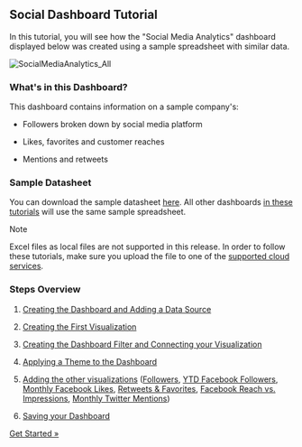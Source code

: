 ## Social Dashboard Tutorial 

In this tutorial, you will see how the "Social Media Analytics"
dashboard displayed below was created using a sample spreadsheet with
similar data.

![SocialMediaAnalytics\_All](images/SocialMediaAnalytics_All.png)

### What's in this Dashboard?

This dashboard contains information on a sample company's:

  - Followers broken down by social media platform

  - Likes, favorites and customer reaches

  - Mentions and retweets

### Sample Datasheet

You can download the sample datasheet
[here](http://download.infragistics.com/reportplus/help/samples/Reveal_Dashboard_Tutorials.xlsx).
All other dashboards [in these tutorials](~/en/dashboard-tutorials/overview.md) will use
the same sample spreadsheet.

>[!NOTE]
Excel files as local files are not supported in this release. In order
to follow these tutorials, make sure you upload the file to one of the
[supported cloud services](~/en/datasources/overview.md).

### Steps Overview

1.  [Creating the Dashboard and Adding a Data Source](social-starting-creation-process.md)

2.  [Creating the First Visualization](social-selecting-data-visualization.md)

3.  [Creating the Dashboard Filter and Connecting your Visualization](social-creating-dashboard-filter-connecting-visualization.md)

4.  [Applying a Theme to the Dashboard](social-applying-theme.md)

5.  [Adding the other visualizations](social-adding-other-visualizations.md)
    ([Followers](social-adding-other-visualizations.html#followers), [YTD Facebook Followers](social-adding-other-visualizations#ytd-facebook-followers),
    [Monthly Facebook Likes](social-adding-other-visualizations.html#monthly-facebook-likes),
    [Retweets & Favorites](social-adding-other-visualizations.html#retweets-favorites),
    [Facebook Reach vs. Impressions](social-adding-other-visualizations.html#facebook-reach-impressions),
    [Monthly Twitter Mentions](social-adding-other-visualizations.html#monthly-twitter-mentions))

6.  [Saving your Dashboard](social-saving-dashboard.md)


[Get Started »](creating-the-dashboard.md)

